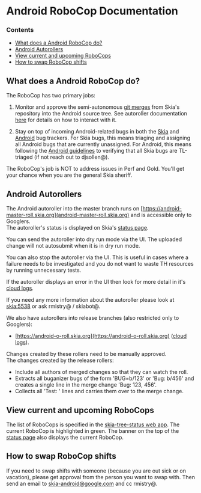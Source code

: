 Android RoboCop Documentation
===========================

### Contents ###

*   [What does a Android RoboCop do?](#what_is_a_robocop)
*   [Android Autorollers](#autoroller_doc)
*   [View current and upcoming RoboCops](#view_current_upcoming_robocops)
*   [How to swap RoboCop shifts](#how_to_swap)


<a name="what_is_a_robocop"></a>
What does a Android RoboCop do?
-----------------------

The RoboCop has two primary jobs:

1) Monitor and approve the semi-autonomous [git merges](https://googleplex-android-review.git.corp.google.com/#/q/owner:31977622648%2540project.gserviceaccount.com+status:open) from Skia's repository into the Android source tree. See autoroller documentation <a href="#autoroller_doc">here</a> for details on how to interact with it.

2) Stay on top of incoming Android-related bugs in both the [Skia](https://bugs.chromium.org/p/skia/issues/list?can=2&q=OpSys%3DAndroid&sort=-id&colspec=ID+Type+Status+Priority+Owner+Summary&cells=tiles) and [Android](https://buganizer.corp.google.com/issues?q=componentid:1346%20status:open) bug trackers.  For Skia bugs, this means triaging and assigning all Android bugs that are currently unassigned.  For Android, this means following the [Android guidelines](go/android-buganizer) to verifying that all Skia bugs are TL-triaged (if not reach out to djsollen@).

The RoboCop's job is NOT to address issues in Perf and Gold. You'll get your chance when you are the general Skia sheriff.


<a name="autoroller_doc"></a>
Android Autorollers
-------------------

The Android autoroller into the master branch runs on [https://android-master-roll.skia.org](android-master-roll.skia.org) and is accessible only to Googlers.<br/>
The autoroller's status is displayed on Skia's [status page](https://status.skia.org/).

You can send the autoroller into dry run mode via the UI. The uploaded change will not autosubmit when it is in dry run mode.

You can also stop the autoroller via the UI. This is useful in cases where a failure needs to be investigated and you do not want to waste TH resources by running unnecessary tests.

If the autoroller displays an error in the UI then look for more detail in it's [cloud logs](https://pantheon.corp.google.com/logs/viewer?project=google.com:skia-buildbots&resource=logging_log%2Fname%2Fandroid-master-autoroll&logName=projects%2Fgoogle.com:skia-buildbots%2Flogs%2Fautoroll).

If you need any more information about the autoroller please look at [skia:5538](https://bugs.chromium.org/p/skia/issues/detail?id=5538) or ask rmistry@ / skiabot@.

We also have autorollers into release branches (also restricted only to Googlers):

* [https://android-o-roll.skia.org](https://android-o-roll.skia.org) ([cloud logs](https://pantheon.corp.google.com/logs/viewer?project=google.com:skia-buildbots&resource=logging_log%2Fname%2Fandroid-o-autoroll&logName=projects%2Fgoogle.com:skia-buildbots%2Flogs%2Fautoroll)).

Changes created by these rollers need to be manually approved.<br/>
The changes created by the release rollers:

* Include all authors of merged changes so that they can watch the roll.
* Extracts all buganizer bugs of the form 'BUG=b/123' or 'Bug: b/456' and creates a single line in the merge change 'Bug: 123, 456'.
* Collects all 'Test: ' lines and carries them over to the merge change.


<a name="view_current_upcoming_robocops"></a>
View current and upcoming RoboCops
----------------------------------

The list of RoboCops is specified in the [skia-tree-status web app](http://skia-tree-status.appspot.com/robocop). The current RoboCop is highlighted in green.
The banner on the top of the [status page](https://status.skia.org) also displays the current RoboCop.


<a name="how_to_swap"></a>
How to swap RoboCop shifts
--------------------------

If you need to swap shifts with someone (because you are out sick or on vacation), please get approval from the person you want to swap with. Then send an email to skia-android@google.com and cc rmistry@.
